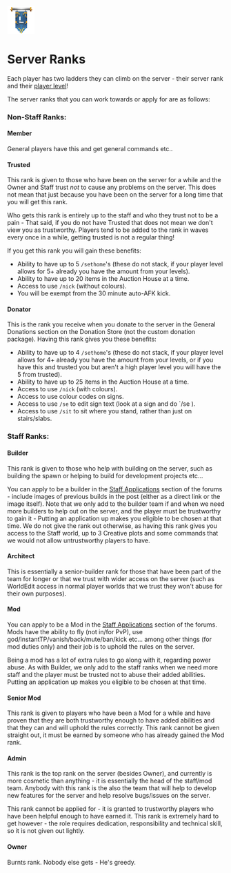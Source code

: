 ![ribbon](images/L-ribbon.png) 

# Server Ranks

Each player has two ladders they can climb on the server - their server rank and their [player level](levels.md)!

The server ranks that you can work towards or apply for are as follows:

### Non-Staff Ranks:
#### Member 

General players have this and get general commands etc..


#### Trusted

This rank is given to those who have been on the server for a while and the Owner and Staff trust *not* to cause any problems on the server.
This does not mean that just because you have been on the server for a long time that you will get this rank. 

Who gets this rank is entirely up to the staff and who they trust not to be a pain - That said, if you do not have Trusted that does not mean we don't view you as trustworthy. 
Players tend to be added to the rank in waves every once in a while, getting trusted is not a regular thing!

If you get this rank you will gain these benefits:
- Ability to have up to 5 `/sethome`'s (these do not stack, if your player level allows for 5+ already you have the amount from your levels).
- Ability to have up to 20 items in the Auction House at a time.
- Access to use `/nick` (without colours).
- You will be exempt from the 30 minute auto-AFK kick.

#### Donator

This is the rank you receive when you donate to the server in the General Donations section on the Donation Store (not the custom donation package).
Having this rank gives you these benefits:
- Ability to have up to 4 `/sethome`'s (these do not stack, if your player level allows for 4+ already you have the amount from your levels, or if you have this and trusted you but aren't a high player level you will have the 5 from trusted).
- Ability to have up to 25 items in the Auction House at a time.
- Access to use `/nick` (with colours).
- Access to use colour codes on signs.
- Access to use `/se` to edit sign text (look at a sign and do `/se <line number> <text>).
- Access to use `/sit` to sit where you stand, rather than just on stairs/slabs.


### Staff Ranks:
#### Builder

This rank is given to those who help with building on the server, such as building the spawn or helping to build for development projects etc...

You can apply to be a builder in the [Staff Applications](https://lc-forums.enjin.com/home/m/51940343/viewforum/9622123) section of the forums - include images of previous builds in the post (either as a direct link or the image itself).
Note that we only add to the builder team if and when we need more builders to help out on the server, and the player must be trustworthy to gain it - Putting an application up makes you eligible to be chosen at that time.
We do not give the rank out otherwise, as having this rank gives you access to the Staff world, up to 3 Creative plots and some commands that we would not allow untrustworthy players to have.

#### Architect

This is essentially a senior-builder rank for those that have been part of the team for longer or that we trust with wider access on the server (such as WorldEdit access in normal player worlds that we trust they won't abuse for their own purposes).

#### Mod

You can apply to be a Mod in the [Staff Applications](https://lc-forums.enjin.com/home/m/51940343/viewforum/9622123) section of the forums.
Mods have the ability to fly (not in/for PvP), use god/instantTP/vanish/back/mute/ban/kick etc... among other things (for mod duties only) and their job is to uphold the rules on the server. 

Being a mod has a lot of extra rules to go along with it, regarding power abuse.
As with Builder, we only add to the staff ranks when we need more staff and the player must be trusted not to abuse their added abilities. Putting an application up makes you eligible to be chosen at that time.

#### Senior Mod

This rank is given to players who have been a Mod for a while and have proven that they are both trustworthy enough to have added abilities and that they can and will uphold the rules correctly. 
This rank cannot be given straight out, it must be earned by someone who has already gained the Mod rank.

#### Admin

This rank is the top rank on the server (besides Owner), and currently is more cosmetic than anything - it is essentially the head of the staff/mod team.
Anybody with this rank is the also the team that will help to develop new features for the server and help resolve bugs/issues on the server.

This rank cannot be applied for - it is granted to trustworthy players who have been helpful enough to have earned it. This rank is extremely hard to get however - the role requires dedication, responsibility and technical skill, so it is not given out lightly.

#### Owner

Burnts rank. Nobody else gets - He's greedy.
